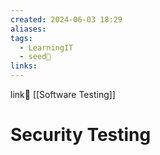 ```yaml
---
created: 2024-06-03 18:29
aliases: 
tags:
  - LearningIT
  - seed🌱
links:
---
```


link:link: [[Software Testing]]

# Security Testing

